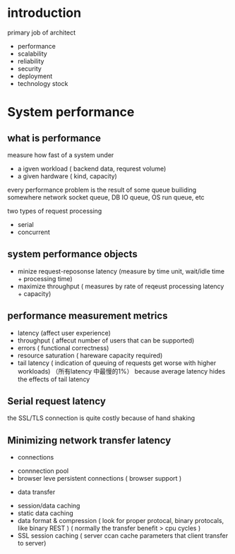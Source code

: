 # introduction
primary job of architect
- performance
- scalability
- reliability
- security 
- deployment
- technology stock

# System performance
## what is  performance
measure how fast of a system under
- a igven workload ( backend data, requrest volume)
- a given hardware ( kind, capacity)

every performance problem is the result of some queue builiding somewhere network socket queue, DB IO queue, OS run queue, etc

two types of request processing
- serial 
- concurrent 

## system performance objects
- minize request-reposonse latency (measure by time unit,  wait/idle time + processing time)
- maximize throughput ( measures by rate of reqeust processing  latency + capacity)

## performance measurement metrics
* latency   (affect user experience)
* throughput ( affecut number of users that can be supported)
* errors ( functional correctness)
* resource saturation ( hareware capacity required)
* tail latency ( indication of queuing of requests get worse with higher workloads) （所有latency 中最慢的1%） because average latency hides the effects of tail latency

## Serial request latency
the SSL/TLS connection is quite costly because of hand shaking

## Minimizing network transfer latency
- connections
* connnection pool
* browser leve persistent connections ( browser support )
- data transfer
* session/data caching
* static data caching
* data format & compression ( look for proper protocal, binary protocals, like binary REST ) ( normally the transfer benefit > cpu cycles ) 
* SSL session caching ( server ccan cache parameters that client transfer to server)
